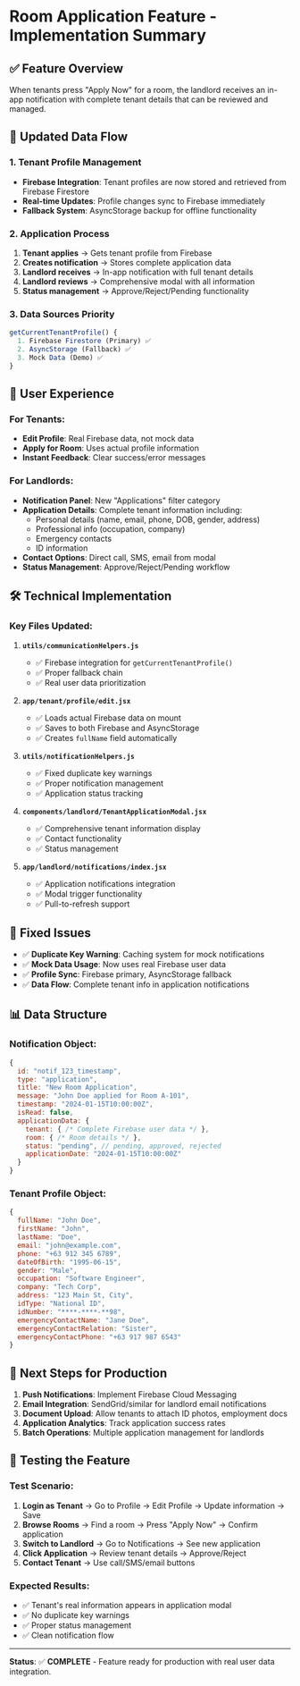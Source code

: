 # Room Application Feature - Implementation Summary

## ✅ **Feature Overview**

When tenants press "Apply Now" for a room, the landlord receives an in-app notification with complete tenant details that can be reviewed and managed.

## 🔄 **Updated Data Flow**

### **1. Tenant Profile Management**

- **Firebase Integration**: Tenant profiles are now stored and retrieved from Firebase Firestore
- **Real-time Updates**: Profile changes sync to Firebase immediately
- **Fallback System**: AsyncStorage backup for offline functionality

### **2. Application Process**

1. **Tenant applies** → Gets tenant profile from Firebase
2. **Creates notification** → Stores complete application data
3. **Landlord receives** → In-app notification with full tenant details
4. **Landlord reviews** → Comprehensive modal with all information
5. **Status management** → Approve/Reject/Pending functionality

### **3. Data Sources Priority**

```javascript
getCurrentTenantProfile() {
  1. Firebase Firestore (Primary) ✅
  2. AsyncStorage (Fallback) ✅
  3. Mock Data (Demo) ✅
}
```

## 📱 **User Experience**

### **For Tenants:**

- **Edit Profile**: Real Firebase data, not mock data
- **Apply for Room**: Uses actual profile information
- **Instant Feedback**: Clear success/error messages

### **For Landlords:**

- **Notification Panel**: New "Applications" filter category
- **Application Details**: Complete tenant information including:
  - Personal details (name, email, phone, DOB, gender, address)
  - Professional info (occupation, company)
  - Emergency contacts
  - ID information
- **Contact Options**: Direct call, SMS, email from modal
- **Status Management**: Approve/Reject/Pending workflow

## 🛠 **Technical Implementation**

### **Key Files Updated:**

1. **`utils/communicationHelpers.js`**

   - ✅ Firebase integration for `getCurrentTenantProfile()`
   - ✅ Proper fallback chain
   - ✅ Real user data prioritization

2. **`app/tenant/profile/edit.jsx`**

   - ✅ Loads actual Firebase data on mount
   - ✅ Saves to both Firebase and AsyncStorage
   - ✅ Creates `fullName` field automatically

3. **`utils/notificationHelpers.js`**

   - ✅ Fixed duplicate key warnings
   - ✅ Proper notification management
   - ✅ Application status tracking

4. **`components/landlord/TenantApplicationModal.jsx`**

   - ✅ Comprehensive tenant information display
   - ✅ Contact functionality
   - ✅ Status management

5. **`app/landlord/notifications/index.jsx`**
   - ✅ Application notifications integration
   - ✅ Modal trigger functionality
   - ✅ Pull-to-refresh support

## 🔧 **Fixed Issues**

- ✅ **Duplicate Key Warning**: Caching system for mock notifications
- ✅ **Mock Data Usage**: Now uses real Firebase user data
- ✅ **Profile Sync**: Firebase primary, AsyncStorage fallback
- ✅ **Data Flow**: Complete tenant info in application notifications

## 📊 **Data Structure**

### **Notification Object:**

```javascript
{
  id: "notif_123_timestamp",
  type: "application",
  title: "New Room Application",
  message: "John Doe applied for Room A-101",
  timestamp: "2024-01-15T10:00:00Z",
  isRead: false,
  applicationData: {
    tenant: { /* Complete Firebase user data */ },
    room: { /* Room details */ },
    status: "pending", // pending, approved, rejected
    applicationDate: "2024-01-15T10:00:00Z"
  }
}
```

### **Tenant Profile Object:**

```javascript
{
  fullName: "John Doe",
  firstName: "John",
  lastName: "Doe",
  email: "john@example.com",
  phone: "+63 912 345 6789",
  dateOfBirth: "1995-06-15",
  gender: "Male",
  occupation: "Software Engineer",
  company: "Tech Corp",
  address: "123 Main St, City",
  idType: "National ID",
  idNumber: "****-****-**98",
  emergencyContactName: "Jane Doe",
  emergencyContactRelation: "Sister",
  emergencyContactPhone: "+63 917 987 6543"
}
```

## 🎯 **Next Steps for Production**

1. **Push Notifications**: Implement Firebase Cloud Messaging
2. **Email Integration**: SendGrid/similar for landlord email notifications
3. **Document Upload**: Allow tenants to attach ID photos, employment docs
4. **Application Analytics**: Track application success rates
5. **Batch Operations**: Multiple application management for landlords

## 🧪 **Testing the Feature**

### **Test Scenario:**

1. **Login as Tenant** → Go to Profile → Edit Profile → Update information → Save
2. **Browse Rooms** → Find a room → Press "Apply Now" → Confirm application
3. **Switch to Landlord** → Go to Notifications → See new application
4. **Click Application** → Review tenant details → Approve/Reject
5. **Contact Tenant** → Use call/SMS/email buttons

### **Expected Results:**

- ✅ Tenant's real information appears in application modal
- ✅ No duplicate key warnings
- ✅ Proper status management
- ✅ Clean notification flow

---

**Status**: ✅ **COMPLETE** - Feature ready for production with real user data integration.
